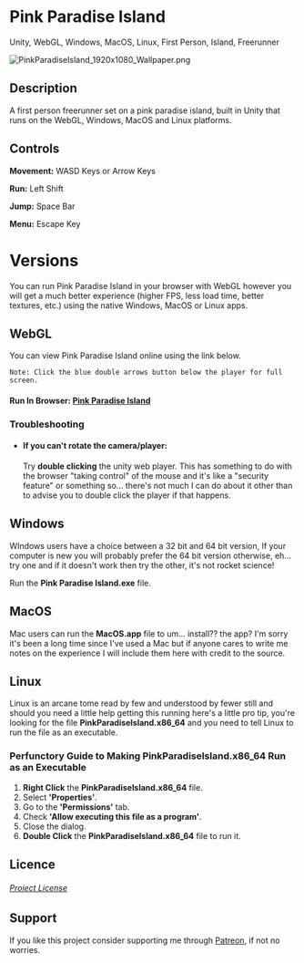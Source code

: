 # Pink Paradise Island
Unity, WebGL, Windows, MacOS, Linux, First Person, Island, Freerunner

![PinkParadiseIsland_1920x1080_Wallpaper.png](https://raw.githubusercontent.com/geekgirljoy/PinkParadiseIsland/main/Misc/PinkParadiseIsland_1920x1080_Wallpaper.png)

## Description
A first person freerunner set on a pink paradise island, built in Unity that runs on the WebGL, Windows, MacOS and Linux platforms.

## Controls

**Movement:** WASD Keys or Arrow Keys

**Run:** Left Shift

**Jump:** Space Bar

**Menu:** Escape Key

# Versions

You can run Pink Paradise Island in your browser with WebGL however you will get a much better experience (higher FPS, less load time, better textures, etc.) using the native Windows, MacOS or Linux apps.

## WebGL
You can view Pink Paradise Island online using the link below. 

    Note: Click the blue double arrows button below the player for full screen.

#### Run In Browser: [Pink Paradise Island](https://geekgirljoy.github.io/PinkParadiseIsland/WebGL/index.html)

### Troubleshooting

* #### If you can't rotate the camera/player: 
    Try **double clicking** the unity web player. This has something to do with the browser "taking control" of the mouse and it's like a "security feature" or something so... there's not      much I can do about it other than to advise you to double click the player if that happens. 


## Windows
WIndows users have a choice between a 32 bit and 64 bit version, If your computer is new you will probably prefer the 64 bit version otherwise, eh... try one and if it doesn't work then try the other, it's not rocket science!

Run the **Pink Paradise Island.exe** file.

## MacOS
Mac users can run the **MacOS.app** file to um... install?? the app? I'm sorry it's been a long time since I've used a Mac but if anyone cares to write me notes on the experience I will include them here with credit to the source.

## Linux
Linux is an arcane tome read by few and understood by fewer still and should you need a little help getting this running here's a little pro tip, you're looking for the file **PinkParadiseIsland.x86_64** and you need to tell Linux to run the file as an executable.

### Perfunctory Guide to Making PinkParadiseIsland.x86_64 Run as an Executable

1. **Right Click** the **PinkParadiseIsland.x86_64** file.
2. Select **'Properties'**.
3. Go to the **'Permissions'** tab.
4. Check **'Allow executing this file as a program'**.
5. Close the dialog.
6. **Double Click** the **PinkParadiseIsland.x86_64** file to run it.


## Licence
###### [Project License](LICENSE)


## Support
If you like this project consider supporting me through [Patreon](https://www.patreon.com/GeekGirlJoy), if not no worries.



